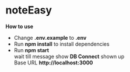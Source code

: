 # noteEasy
**How to use**
- Change **.env.example** to **.env**
- Run **npm install** to install dependencies
- Run **npm start**  
  wait till message show **DB Connect** shown up  
  Base URL **http://localhost:3000**
